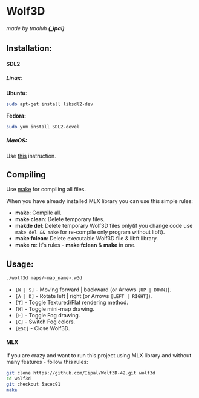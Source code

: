 # Wolf3D
###### made by tmaluh __(\_ipal)__

## Installation:

#### SDL2

##### Linux:
__Ubuntu:__
```bash
sudo apt-get install libsdl2-dev
```
__Fedora:__
```bash
sudo yum install SDL2-devel
```
##### MacOS:
Use [this](http://lazyfoo.net/tutorials/SDL/01_hello_SDL/mac/index.php) instruction.

## Compiling

Use [make](https://en.wikipedia.org/wiki/Makefile) for compiling all files.

When you have already installed MLX library you can use this simple rules:
- **make**: Compile all.
- **make clean**: Delete temporary files.
- **makde del**: Delete temporary Wolf3D files only(if you change code use `make del && make` for re-compile only program without libft).
- **make fclean**: Delete executable Wolf3D file & libft library.
- **make re**: It's rules - **make fclean** & **make** in one.

## Usage:

```bash
./wolf3d maps/<map_name>.w3d
```

- `[W | S]` - Moving forward | backward (or Arrows `[UP | DOWN]`).
- `[A | D]` - Rotate left | right (or Arrows `[LEFT | RIGHT]`).
- `[T]` - Toggle Textured\\Flat rendering method.
- `[M]` - Toggle mini-map drawing.
- `[F]` - Toggle Fog drawing.
- `[C]` - Switch Fog colors.
- `[ESC]` - Close Wolf3D.

#### MLX

If you are crazy and want to run this project using MLX library and without many features - follow this rules:

```bash
git clone https://github.com/Iipal/Wolf3D-42.git wolf3d
cd wolf3d
git checkout 5acec91
make
```
